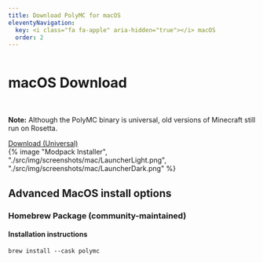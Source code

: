 ```yaml
---
title: Download PolyMC for macOS
eleventyNavigation:
  key: <i class="fa fa-apple" aria-hidden="true"></i> macOS 
  order: 2
---
```


<div class="download-content">
    <div class="row">
    <div class="column">
      <div>
        <h1>macOS Download</h1>
        <br>
        <p><strong>Note:</strong> Although the PolyMC binary is universal, old versions of Minecraft still run on Rosetta.</p>
        <a class="button is-big" href="https://github.com/PolyMC/PolyMC/releases/download/{{ version.current }}/PolyMC-macOS-{{ version.current }}.tar.gz">Download (Universal)</a>
      </div>
    </div>
    <div class="column">
      {% image "Modpack Installer", "./src/img/screenshots/mac/LauncherLight.png", "./src/img/screenshots/mac/LauncherDark.png" %}
    </div>
  </div>
</div>

<div class="infobox top">

## Advanced MacOS install options

### Homebrew Package (community-maintained)

#### Installation instructions

```
brew install --cask polymc
```
</div>
